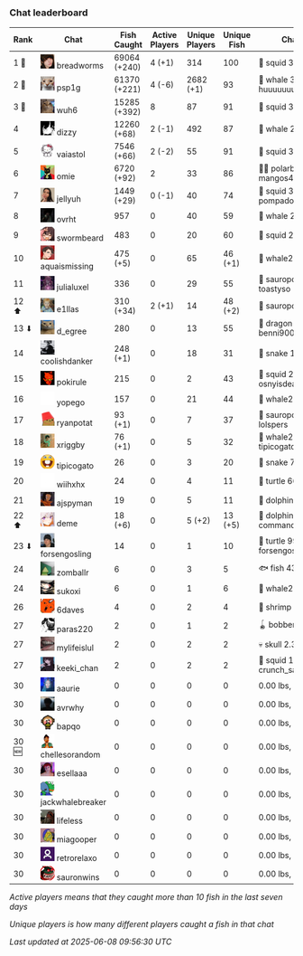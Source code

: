 ### Chat leaderboard
| Rank | Chat | Fish Caught | Active Players | Unique Players | Unique Fish | Channel Record 🎊 |
|------|------|-------------|----------------|----------------|-------------|-------------------|
| 1 🥇  | ![breadworms](https://raw.githubusercontent.com/blableblup/gofish/main/images/players/breadworms.png) breadworms | 69064 (+240) | 4 (+1) | 314 | 100 | 🦑 squid 308.86 lbs, lluuucy |
| 2 🥈  | ![psp1g](https://raw.githubusercontent.com/blableblup/gofish/main/images/players/psp1g.png) psp1g | 61370 (+221) | 4 (-6) | 2682 (+1) | 93 | 🐳 whale 303.51 lbs, huuuuuuuuuuuuuuuuuuuuuurz |
| 3 🥉  | ![wuh6](https://raw.githubusercontent.com/blableblup/gofish/main/images/players/wuh6.png) wuh6 | 15285 (+392) | 8 | 87 | 91 | 🦑 squid 311.04 lbs, eeziiii |
| 4  | ![dizzy](https://raw.githubusercontent.com/blableblup/gofish/main/images/players/dizzy.png) dizzy | 12260 (+68) | 2 (-1) | 492 | 87 | 🐳 whale 291.32 lbs, buhl00n |
| 5  | ![vaiastol](https://raw.githubusercontent.com/blableblup/gofish/main/images/players/vaiastol.png) vaiastol | 7546 (+66) | 2 (-2) | 55 | 91 | 🦑 squid 305.17 lbs, vaiastol |
| 6  | ![omie](https://raw.githubusercontent.com/blableblup/gofish/main/images/players/omie.png) omie | 6720 (+92) | 2 | 33 | 86 | 🐻‍❄ polarbear 294.19 lbs, mangos4u |
| 7  | ![jellyuh](https://raw.githubusercontent.com/blableblup/gofish/main/images/players/jellyuh.png) jellyuh | 1449 (+29) | 0 (-1) | 40 | 74 | 🦑 squid 307.87 lbs, pompadourdelinquent |
| 8  | ![ovrht](https://raw.githubusercontent.com/blableblup/gofish/main/images/players/ovrht.png) ovrht | 957 | 0 | 40 | 59 | 🐳 whale 287.76 lbs, ovrht |
| 9  | ![swormbeard](https://raw.githubusercontent.com/blableblup/gofish/main/images/players/swormbeard.png) swormbeard | 483 | 0 | 20 | 60 | 🦑 squid 243.37 lbs, kishma9 |
| 10  | ![aquaismissing](https://raw.githubusercontent.com/blableblup/gofish/main/images/players/aquaismissing.png) aquaismissing | 475 (+5) | 0 | 65 | 46 (+1) | 🐋 whale2 134.56 lbs, likedom_ |
| 11  | ![julialuxel](https://raw.githubusercontent.com/blableblup/gofish/main/images/players/julialuxel.png) julialuxel | 336 | 0 | 29 | 55 | 🦕 sauropod 241.63 lbs, toastyso |
| 12 ⬆ | ![e1llas](https://raw.githubusercontent.com/blableblup/gofish/main/images/players/e1llas.png) e1llas | 310 (+34) | 2 (+1) | 14 | 48 (+2) | 🦕 sauropod 240.64 lbs, e1llas |
| 13 ⬇ | ![d_egree](https://raw.githubusercontent.com/blableblup/gofish/main/images/players/d_egree.png) d_egree | 280 | 0 | 13 | 55 | 🐉 dragon 173.10 lbs, benni900 |
| 14  | ![coolishdanker](https://raw.githubusercontent.com/blableblup/gofish/main/images/players/coolishdanker.png) coolishdanker | 248 (+1) | 0 | 18 | 31 | 🐍 snake 156.42 lbs, jaial |
| 15  | ![pokirule](https://raw.githubusercontent.com/blableblup/gofish/main/images/players/pokirule.png) pokirule | 215 | 0 | 2 | 43 | 🦑 squid 284.82 lbs, osnyisdead |
| 16  | ![yopego](https://raw.githubusercontent.com/blableblup/gofish/main/images/players/yopego.png) yopego | 157 | 0 | 21 | 44 | 🐋 whale2 126.17 lbs, grumpo_ |
| 17  | ![ryanpotat](https://raw.githubusercontent.com/blableblup/gofish/main/images/players/ryanpotat.png) ryanpotat | 93 (+1) | 0 | 7 | 37 | 🦕 sauropod 177.64 lbs, lolspers |
| 18  | ![xriggby](https://raw.githubusercontent.com/blableblup/gofish/main/images/players/xriggby.png) xriggby | 76 (+1) | 0 | 5 | 32 | 🐋 whale2 122.08 lbs, tipicogato |
| 19  | ![tipicogato](https://raw.githubusercontent.com/blableblup/gofish/main/images/players/tipicogato.png) tipicogato | 26 | 0 | 3 | 20 | 🐍 snake 72.07 lbs, iapaja |
| 20  | ![wiihxhx](https://raw.githubusercontent.com/blableblup/gofish/main/images/players/wiihxhx.png) wiihxhx | 24 | 0 | 4 | 11 | 🐢 turtle 66.09 lbs, wiihxhx |
| 21  | ![ajspyman](https://raw.githubusercontent.com/blableblup/gofish/main/images/players/ajspyman.png) ajspyman | 19 | 0 | 5 | 11 | 🐬 dolphin 91.06 lbs, respirate_ |
| 22 ⬆ | ![deme](https://raw.githubusercontent.com/blableblup/gofish/main/images/players/deme.png) deme | 18 (+6) | 0 | 5 (+2) | 13 (+5) | 🐬 dolphin 89.33 lbs, commanda_u |
| 23 ⬇ | ![forsengosling](https://raw.githubusercontent.com/blableblup/gofish/main/images/players/forsengosling.png) forsengosling | 14 | 0 | 1 | 10 | 🐢 turtle 99.81 lbs, forsengosling |
| 24  | ![zomballr](https://raw.githubusercontent.com/blableblup/gofish/main/images/players/zomballr.png) zomballr | 6 | 0 | 3 | 5 | 🐟 fish 43.11 lbs, ryanpotat |
| 24  | ![sukoxi](https://raw.githubusercontent.com/blableblup/gofish/main/images/players/sukoxi.png) sukoxi | 6 | 0 | 1 | 6 | 🐋 whale2 126.54 lbs, sukoxi |
| 26  | ![6daves](https://raw.githubusercontent.com/blableblup/gofish/main/images/players/6daves.png) 6daves | 4 | 0 | 2 | 4 | 🦐 shrimp 29.99 lbs, 6daves |
| 27  | ![paras220](https://raw.githubusercontent.com/blableblup/gofish/main/images/players/paras220.png) paras220 | 2 | 0 | 1 | 2 | 🪀 bobber 0.00 lbs, paras220 |
| 27  | ![mylifeislul](https://raw.githubusercontent.com/blableblup/gofish/main/images/players/mylifeislul.png) mylifeislul | 2 | 0 | 2 | 2 | 💀 skull 2.37 lbs, mylifeislul |
| 27  | ![keeki_chan](https://raw.githubusercontent.com/blableblup/gofish/main/images/players/keeki_chan.png) keeki_chan | 2 | 0 | 2 | 2 | 🦑 squid 110.80 lbs, crunch_sack |
| 30  | ![aaurie](https://raw.githubusercontent.com/blableblup/gofish/main/images/players/aaurie.png) aaurie | 0 | 0 | 0 | 0 |   0.00 lbs,  |
| 30  | ![avrwhy](https://raw.githubusercontent.com/blableblup/gofish/main/images/players/avrwhy.png) avrwhy | 0 | 0 | 0 | 0 |   0.00 lbs,  |
| 30  | ![bapqo](https://raw.githubusercontent.com/blableblup/gofish/main/images/players/bapqo.png) bapqo | 0 | 0 | 0 | 0 |   0.00 lbs,  |
| 30 🆕 | ![chellesorandom](https://raw.githubusercontent.com/blableblup/gofish/main/images/players/chellesorandom.png) chellesorandom | 0 | 0 | 0 | 0 |   0.00 lbs,  |
| 30  | ![esellaaa](https://raw.githubusercontent.com/blableblup/gofish/main/images/players/esellaaa.png) esellaaa | 0 | 0 | 0 | 0 |   0.00 lbs,  |
| 30  | ![jackwhalebreaker](https://raw.githubusercontent.com/blableblup/gofish/main/images/players/jackwhalebreaker.png) jackwhalebreaker | 0 | 0 | 0 | 0 |   0.00 lbs,  |
| 30  | ![lifeless](https://raw.githubusercontent.com/blableblup/gofish/main/images/players/lifeless.png) lifeless | 0 | 0 | 0 | 0 |   0.00 lbs,  |
| 30  | ![miagooper](https://raw.githubusercontent.com/blableblup/gofish/main/images/players/miagooper.png) miagooper | 0 | 0 | 0 | 0 |   0.00 lbs,  |
| 30  | ![retrorelaxo](https://raw.githubusercontent.com/blableblup/gofish/main/images/players/retrorelaxo.png) retrorelaxo | 0 | 0 | 0 | 0 |   0.00 lbs,  |
| 30  | ![sauronwins](https://raw.githubusercontent.com/blableblup/gofish/main/images/players/sauronwins.png) sauronwins | 0 | 0 | 0 | 0 |   0.00 lbs,  |

_Active players means that they caught more than 10 fish in the last seven days_

_Unique players is how many different players caught a fish in that chat_

_Last updated at 2025-06-08 09:56:30 UTC_
